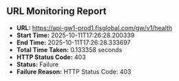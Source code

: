 ## URL Monitoring Report

- **URL:** https://api-gw1-prod1.fisglobal.com/gw/v1/health
- **Start Time:** 2025-10-11T17:26:28.200339
- **End Time:** 2025-10-11T17:26:28.333697
- **Total Time Taken:** 0.133358 seconds
- **HTTP Status Code:** 403
- **Status:** Failure
- **Failure Reason:** HTTP Status Code: 403
